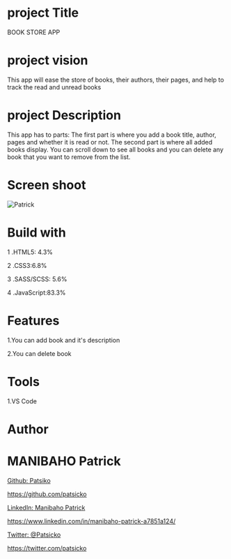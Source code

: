 # project Title
BOOK STORE APP
# project vision
This app will ease the store of books, their authors, their pages, and help to track the read and unread books
# project Description
This app has to parts: The first part is where you add a book title, author, pages and whether it is read or not. The second part is where all added books display. You can scroll down to see all books and you can delete any book that you want to remove from the list.
# Screen shoot
![Patrick](https://user-images.githubusercontent.com/106868891/173237829-da6d260b-1f6e-423e-a10b-01264ee78605.png)
# Build with
1 .HTML5: 4.3%

2 .CSS3:6.8%

3 .SASS/SCSS: 5.6%

4 .JavaScript:83.3%
# Features
1.You can add book and it's description

2.You can delete book
# Tools
1.VS Code
# Author
# MANIBAHO  Patrick
[Github: Patsiko](https://github.com/patsicko)

https://github.com/patsicko

[LinkedIn: Manibaho Patrick](https://www.linkedin.com/in/manibaho-patrick-a7851a124/)

https://www.linkedin.com/in/manibaho-patrick-a7851a124/

[Twitter: @Patsicko](https://twitter.com/patsicko)

https://twitter.com/patsicko



